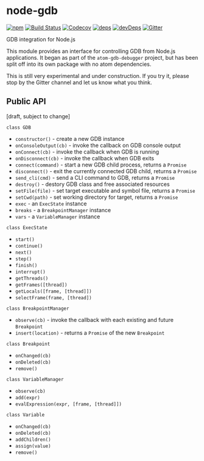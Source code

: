 # node-gdb
[![npm](https://img.shields.io/npm/v/node-gdb.svg)](https://www.npmjs.com/package/node-gdb)
[![Build Status](https://travis-ci.org/gsmcmullin/node-gdb.svg?branch=master)](https://travis-ci.org/gsmcmullin/node-gdb)
[![Codecov](https://img.shields.io/codecov/c/github/gsmcmullin/node-gdb.svg)](https://codecov.io/gh/gsmcmullin/node-gdb)
[![deps](https://david-dm.org/gsmcmullin/node-gdb/status.svg)](https://david-dm.org/gsmcmullin/node-gdb)
[![devDeps](https://david-dm.org/gsmcmullin/node-gdb/dev-status.svg)](https://david-dm.org/gsmcmullin/node-gdb?type=dev)
[![Gitter](https://badges.gitter.im/Join%20Chat.svg)](https://gitter.im/atom-gdb-debugger/Lobby)

GDB integration for Node.js

This module provides an interface for controlling GDB from Node.js applications.
It began as part of the `atom-gdb-debugger` project, but has been split off into
its own package with no atom dependencies.

This is still very experimental and under construction.  If you try it, please
stop by the Gitter channel and let us know what you think.

## Public API
[draft, subject to change]

`class GDB`
 - `constructor()` - create a new GDB instance
 - `onConsoleOutput(cb)` - invoke the callback on GDB console output
 - `onConnect(cb)` - invoke the callback when GDB is running
 - `onDisconnect(cb)` - invoke the callback when GDB exits
 - `connect(command)` - start a new GDB child process, returns a `Promise`
 - `disconnect()` - exit the currently connected GDB child, returns a `Promise`
 - `send_cli(cmd)` - send a CLI command to GDB, returns a `Promise`
 - `destroy()` - destory GDB class and free associated resources
 - `setFile(file)` - set target executable and symbol file, returns a `Promise`
 - `setCwd(path)` - set working directory for target, returns a `Promise`
 - `exec` - an `ExecState` instance
 - `breaks` - a `BreakpointManager` instance
 - `vars` - a `VariableManager` instance

`class ExecState`
 - `start()`
 - `continue()`
 - `next()`
 - `step()`
 - `finish()`
 - `interrupt()`
 - `getThreads()`
 - `getFrames([thread])`
 - `getLocals([frame, [thread]])`
 - `selectFrame(frame, [thread])`

`class BreakpointManager`
 - `observe(cb)` - invoke the callback with each existing and future `Breakpoint`
 - `insert(location)` - returns a `Promise` of the new `Breakpoint`

`class Breakpoint`
 - `onChanged(cb)`
 - `onDeleted(cb)`
 - `remove()`

`class VariableManager`
 - `observe(cb)`
 - `add(expr)`
 - `evalExpression(expr, [frame, [thread]])`

`class Variable`
 - `onChanged(cb)`
 - `onDeleted(cb)`
 - `addChildren()`
 - `assign(value)`
 - `remove()`
